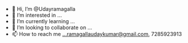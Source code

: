 - 👋 Hi, I’m @Udayramagalla
- 👀 I’m interested in ...
- 🌱 I’m currently learning ...
- 💞️ I’m looking to collaborate on ...
- 📫 How to reach me ...ramagallaudaykumar@gmail.com, 7285923913

<!---
Udayramagalla/Udayramagalla is a ✨ special ✨ repository because its `README.md` (this file) appears on your GitHub profile.
You can click the Preview link to take a look at your changes.
--->
